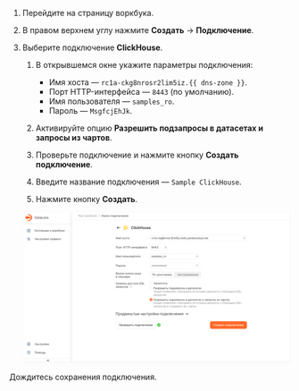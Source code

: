 



1. Перейдите на страницу воркбука.
1. В правом верхнем углу нажмите **Создать** → **Подключение**.


1. Выберите подключение **ClickHouse**.

      
   1. В открывшемся окне укажите параметры подключения:

      * Имя хоста — `rc1a-ckg8nrosr2lim5iz.{{ dns-zone }}`.
      * Порт HTTP-интерфейса — `8443` (по умолчанию).
      * Имя пользователя — `samples_ro`.
      * Пароль — `MsgfcjEhJk`.

    1. Активируйте опцию **Разрешить подзапросы в датасетах и запросы из чартов**.
    1. Проверьте подключение и нажмите кнопку **Создать подключение**.
    1. Введите название подключения — `Sample ClickHouse`.
    1. Нажмите кнопку **Создать**.

            
      ![create-connection](../../../_assets/datalens/sql-chart/create-sample-connection-os.png)
      


Дождитесь сохранения подключения.
